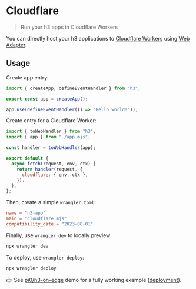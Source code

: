 # Cloudflare

> Run your h3 apps in Cloudflare Workers

You can directly host your h3 applications to [Cloudflare Workers](https://workers.cloudflare.com/) using [Web Adapter](/adapters/web).

## Usage

Create app entry:

```js [app.mjs]
import { createApp, defineEventHandler } from "h3";

export const app = createApp();

app.use(defineEventHandler(() => "Hello world!"));
```

Create entry for a Cloudflare Worker:

```js [cloudflare.mjs]
import { toWebHandler } from "h3";
import { app } from "./app.mjs";

const handler = toWebHandler(app);

export default {
  async fetch(request, env, ctx) {
    return handler(request, {
      cloudflare: { env, ctx },
    });
  },
};
```

Then, create a simple `wrangler.toml`:

```toml [wrangler.toml]
name = "h3-app"
main = "cloudflare.mjs"
compatibility_date = "2023-08-01"
```

Finally, use `wrangler dev` to locally preview:

```bash [terminal]
npx wrangler dev
```

To deploy, use `wrangler deploy`:

```bash [terminal]
npx wrangler deploy
```

👉 See [pi0/h3-on-edge](https://github.com/pi0/h3-on-edge) demo for a fully working example ([deployment](https://h3-on-edge.pi0.workers.dev/)).
